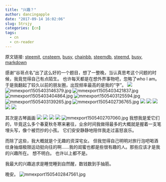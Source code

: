 ```yaml
---
title: "兴趣？"
author: dancingapple
date: "2017-09-14 16:02:06"
slug: 5trsjy
categories: [cn]
tags: 
  - cn
  - cn-reader
---
```


原文链接: [steemit](https://steemit.com), [cnsteem](https://cnsteem.com), [busy](https://busy.org), [chainbb](https://chainbb.com), [steemdb](https://steemdb.com), [steemd](https://steemd.com), [busy](https://busy.org), [markdown](https://raw.githubusercontent.com/pzhaonet/steem_dancingapple/master/content/post/5trsjy.md)

感谢“谷哥点名”出了这么好的一个题目，想了一整晚，当认真思考这个问题的时候，我竟觉得自己有点陌生。
也许每天都是在想外界事物吧，忽略了who I  am。
于是我翻起了较久以前的朋友圈，出现频率最高的是我的“字”。
![](https://steemitimages.com/DQmbUPQYDEFob69BQBSAHovb4KHChmAGH5RVUFA738V8mNn/image.png)
![mmexport1505403146379.jpg](https://steemitimages.com/DQmdGmnuHibXc4DigqHr1SqwPpwjbva1BrrCn2xYry91PeN/mmexport1505403146379.jpg)
![mmexport1505403421837.jpg](https://steemitimages.com/DQma6XhveKgBjStFDDZDDqeDpnRsUswxxswFcp6DXtycPqH/mmexport1505403421837.jpg)
![mmexport1505403404864.jpg](https://steemitimages.com/DQmNfJX7d3X5h7zCx6R5R8uVTGFcHUkZg5UbGnDLU7Lt4K6/mmexport1505403404864.jpg)
![mmexport1505403125594.jpg](https://steemitimages.com/DQmdr6CAMZPLE7xVUo7RC8K1gjLt91C65hp1DMU3RCjTnsy/mmexport1505403125594.jpg)
![mmexport1505403139265.jpg](https://steemitimages.com/DQmZzDtGRCxeCGyurfjb7YVQZ2njUvGfpJsGp7kWEqJLG29/mmexport1505403139265.jpg)
![mmexport1505402736765.jpg](https://steemitimages.com/DQmQ58eAzF7tcDG8Mji95U5Do4aqGk57L1R3mx7BEZDrqKN/mmexport1505402736765.jpg)
![](https://steemitimages.com/DQmWeCKDHuGh2D9gcc8r15fq27csG9WiEBJNnJsvjT5Jnk5/image.png)
![](https://steemitimages.com/DQmXTLycSQC1QCcNtWN17dQW2pAAp9de7GSKe1ej1BUgTmZ/image.png)
![](https://steemitimages.com/DQmQmo2vtViytNCaH7q4pq74pPK8SUBadX6LSvBymMubTuF/image.png)
![](https://steemitimages.com/DQmYDrrd4qc1YNviuwqrwPpq9GBa7SakD7tEUru1RNvXmYz/image.png)
![](https://steemitimages.com/DQma9vT6C8gfF3ogatsXH7hDKXioaXTcJRXNqe9TCZsTC5T/image.png)

其次是古琴画画
![](https://steemitimages.com/DQmb2C2Ayf75iLpiaTjpfm5A76on71yeh2x614FoYpKAFpB/image.png)
![](https://steemitimages.com/DQmRvkiBaSqwTpYDWBJGbXUJN2WUhQz8YpcVJ4MSNAZGR1B/image.png)
![](https://steemitimages.com/DQmPH1tC5EbLDeJmRM7aX47jsHWMgPLigX77DhLfNagCeB8/image.png)
![](https://steemitimages.com/DQmTbAaakH9NiHABmWBps3SC6r4Ytisnu3skYNGbM9SNB12/image.png)
![mmexport1505402707060.jpg](https://steemitimages.com/DQmQ4ySeHNs7WnomN3pf1Kf32gvp9swVqTD1idaNat9Lan1/mmexport1505402707060.jpg)
我想我是爱它们的，毕竟这么多个春夏秋冬寒来暑往，业余时间我做得最多的大概就是握着一支笔埋头写，像个被罚抄的小孩。
它们安安静静地陪伴我走过喜怒哀乐。

而除了这些，我大概就是个无趣的资深宅女。
但我觉得自己明明对旅行泡吧喝酒纹身抽烟极限运动挺向往的啊……我的闺蜜也都是些很有趣的人。那些应该才是我的兴趣所在。
想不明白。
也许以上都不是。

我最大的兴趣追求是睡觉睡到自然醒，数钱数到手抽筋。

晚安。
![mmexport1505402847561.jpg](https://steemitimages.com/DQmdSjaz94CgnUNPLwL9i861nQXJnWnyShiVohj8Z71Y6wM/mmexport1505402847561.jpg)
